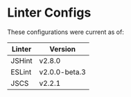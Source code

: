 Linter Configs
==============

These configurations were current as of:

| Linter | Version   |
| ------ | --------- |
| JSHint | v2.8.0    |
| ESLint | v2.0.0-beta.3 |
| JSCS   | v2.2.1    |
